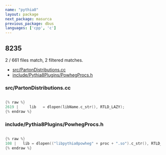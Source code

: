 ```yaml
---
name: "pythia8"
layout: package
next_package: masurca
previous_package: dbus
languages: ['cpp', 'c']
---
```

## 8235
2 / 661 files match, 2 filtered matches.

 - [src/PartonDistributions.cc](#srcpartondistributionscc)
 - [include/Pythia8Plugins/PowhegProcs.h](#includepythia8pluginspowhegprocsh)

### src/PartonDistributions.cc

```cpp

{% raw %}
2619 |     lib   = dlopen(libName.c_str(), RTLD_LAZY);
{% endraw %}

```
### include/Pythia8Plugins/PowhegProcs.h

```c

{% raw %}
108 |   lib = dlopen(("libpythia8powheg" + proc + ".so").c_str(), RTLD_LAZY);
{% endraw %}

```